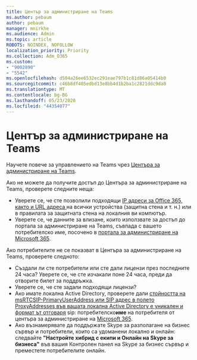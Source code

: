 ```yaml
---
title: Център за администриране на Teams
ms.author: pebaum
author: pebaum
manager: mnirkhe
ms.audience: Admin
ms.topic: article
ROBOTS: NOINDEX, NOFOLLOW
localization_priority: Priority
ms.collection: Adm_O365
ms.custom:
- "9002890"
- "5542"
ms.openlocfilehash: d504a26ee6532ec291eae797b1c81d86a05414b0
ms.sourcegitcommit: c46b8df485edbd13e8bb4d1b2ba1c2821ddc9da0
ms.translationtype: MT
ms.contentlocale: bg-BG
ms.lasthandoff: 05/23/2020
ms.locfileid: "44354077"
---
```

# <a name="teams-admin-center"></a>Център за администриране на Teams

Научете повече за управлението на Teams чрез [Центъра за администриране на Teams](https://docs.microsoft.com/microsoftteams/manage-teams-skypeforbusiness-admin-center).

Ако не можете да получите достъп до Центъра за администриране на Teams, проверете следните неща:

- Уверете се, че сте позволили подходящи [IP адреси за Office 365, както и URL адреса ](https://docs.microsoft.com/Office365/Enterprise/office-365-ip-web-service) на всички устройства (защитна стена и т. н.) или в правилата за защитната стена на локалния ви компютър.
- Уверете се, че данните за влизане, които използвате за достъп до портала за администриране на Teams, съвпада с вашето потребителско име, посочено в [портала за администриране на Microsoft 365](https://admin.microsoft.com/Adminportal/Home?source=applauncher#/users).

Ако потребителите не се показват в Центъра за администриране на Teams, проверете следното:

- Създали ли сте потребители или сте дали лицензи през последните 24 часа? Уверете се, че сте изчакали поне 24 часа, преди да отворите билет за поддръжка.
- Уверете се, че сте задали подходящи лицензи?
- Ако имате локална Active Directory, проверете дали [стойността на msRTCSIP-PrimaryUserAddress или SIP адрес в полето ProxyAddresses във вашата локална Active Directory е уникален и формат ът отговаря](https://docs.microsoft.com/skypeforbusiness/troubleshoot/online-configuration/msrtcsip-primaryuseraddress-proxyaddaddress) sip: потребителско**име** на потребителя от центъра за администриране на [Microsoft 365](https://admin.microsoft.com/Adminportal/Home?source=applauncher#/users).
- Ако възнамерявате да поддържате Skype за разполагане на бизнес сървър и потребители, които са удоманени локално и онлайн: следвайте **"Настройте хибрид с екипи и Онлайн на Skype за бизнеса"** във вашия Контролен панел на Skype за бизнес сървър и преместете потребителите онлайн.
